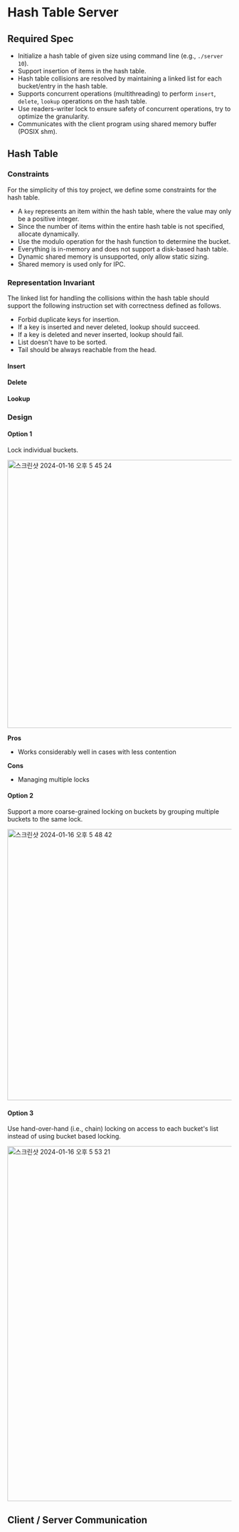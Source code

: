 # Hash Table Server

## Required Spec
- Initialize a hash table of given size using command line (e.g., `./server 10`).
- Support insertion of items in the hash table.
- Hash table collisions are resolved by maintaining a linked list for each bucket/entry in the hash table.
- Supports concurrent operations (multithreading) to perform `insert`, `delete`, `lookup` operations on the hash table.
- Use readers-writer lock to ensure safety of concurrent operations, try to optimize the granularity.
- Communicates with the client program using shared memory buffer (POSIX shm).

## Hash Table

### Constraints
For the simplicity of this toy project, we define some constraints for the hash table.
- A `key` represents an item within the hash table, where the value may only be a positive integer.
- Since the number of items within the entire hash table is not specified, allocate dynamically.
- Use the modulo operation for the hash function to determine the bucket.
- Everything is in-memory and does not support a disk-based hash table.
- Dynamic shared memory is unsupported, only allow static sizing.
- Shared memory is used only for IPC.

### Representation Invariant
The linked list for handling the collisions within the hash table should support the following instruction set with correctness defined as follows.
- Forbid duplicate keys for insertion.
- If a key is inserted and never deleted, lookup should succeed.
- If a key is deleted and never inserted, lookup should fail.
- List doesn't have to be sorted.
- Tail should be always reachable from the head.

#### Insert

#### Delete

#### Lookup

### Design

#### Option 1
Lock individual buckets.

<img width="602" alt="스크린샷 2024-01-16 오후 5 45 24" src="https://github.com/JaechanAn/hashtable_server/assets/13327840/54e60fe3-dd08-46c8-98cf-656a325ccf88">

**Pros**
- Works considerably well in cases with less contention

**Cons**
- Managing multiple locks

#### Option 2
Support a more coarse-grained locking on buckets by grouping multiple buckets to the same lock.

<img width="609" alt="스크린샷 2024-01-16 오후 5 48 42" src="https://github.com/JaechanAn/hashtable_server/assets/13327840/36b0f18b-3975-46f5-921e-b380635c53d0">

#### Option 3
Use hand-over-hand (i.e., chain) locking on access to each bucket's list instead of using bucket based locking.

<img width="797" alt="스크린샷 2024-01-16 오후 5 53 21" src="https://github.com/JaechanAn/hashtable_server/assets/13327840/848ebb22-7960-4edf-a087-82490f4c7472">

## Client / Server Communication


